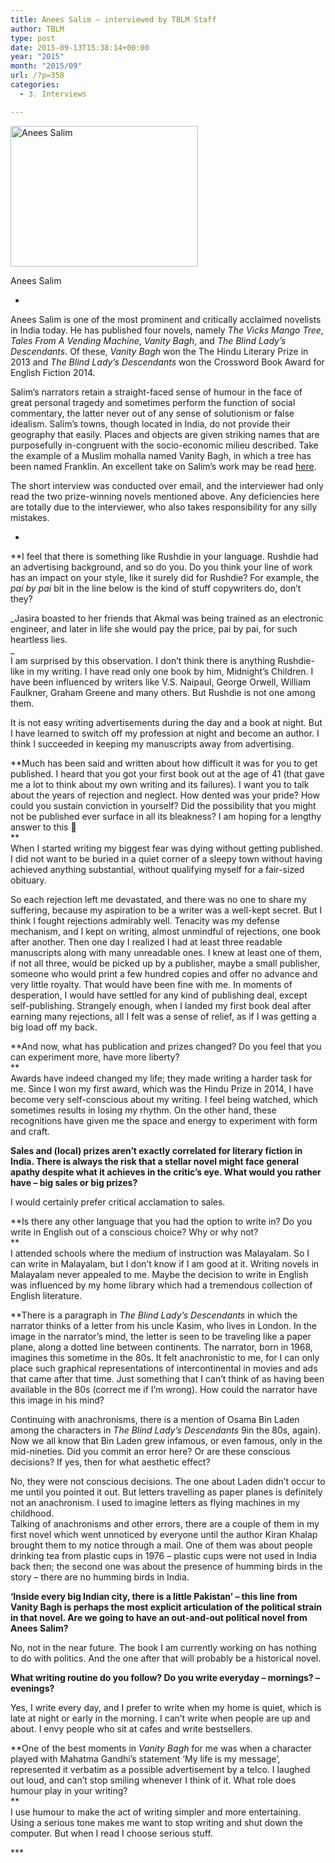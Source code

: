 ```yaml
---
title: Anees Salim – interviewed by TBLM Staff
author: TBLM
type: post
date: 2015-09-13T15:38:14+00:00
year: "2015"
month: "2015/09"
url: /?p=358
categories:
  - 3. Interviews

---
```

<div id="attachment_359" style="width: 310px" class="wp-caption aligncenter">
  <a href="http://bombayliterarymagazine.com/wp-content/uploads/2015/09/Pic-2-e1442159018660.jpg"><img aria-describedby="caption-attachment-359" src="http://bombayliterarymagazine.com/wp-content/uploads/2015/09/Pic-2-300x225.jpg" alt="Anees Salim" width="300" height="225" class="size-medium wp-image-359" /></a>
  
  <p id="caption-attachment-359" class="wp-caption-text">
    Anees Salim
  </p>
</div>

*

Anees Salim is one of the most prominent and critically acclaimed novelists in India today. He has published four novels, namely _The Vicks Mango Tree_, _Tales From A Vending Machine_, _Vanity Bagh_, and _The Blind Lady’s Descendants_. Of these, _Vanity Bagh_ won the The Hindu Literary Prize in 2013 and _The Blind Lady&#8217;s Descendants_ won the Crossword Book Award for English Fiction 2014. 

Salim&#8217;s narrators retain a straight-faced sense of humour in the face of great personal tragedy and sometimes perform the function of social commentary, the latter never out of any sense of solutionism or false idealism. Salim&#8217;s towns, though located in India, do not provide their geography that easily. Places and objects are given striking names that are purposefully in-congruent with the socio-economic milieu described. Take the example of a Muslim mohalla named Vanity Bagh, in which a tree has been named Franklin. An excellent take on Salim&#8217;s work may be read [here][1].

The short interview was conducted over email, and the interviewer had only read the two prize-winning novels mentioned above. Any deficiencies here are totally due to the interviewer, who also takes responsibility for any silly mistakes.

*

**I feel that there is something like Rushdie in your language. Rushdie had an advertising background, and so do you. Do you think your line of work has an impact on your style, like it surely did for Rushdie? For example, the _pai by pai_ bit in the line below is the kind of stuff copywriters do, don’t they?</p> 

_Jasira boasted to her friends that Akmal was being trained as an electronic engineer, and later in life she would pay the price, pai by pai, for such heartless lies.  
_ </strong>  
I am surprised by this observation. I don’t think there is anything Rushdie-like in my writing. I have read only one book by him, Midnight’s Children. I have been influenced by writers like V.S. Naipaul, George Orwell, William Faulkner, Graham Greene and many others. But Rushdie is not one among them.

It is not easy writing advertisements during the day and a book at night. But I have learned to switch off my profession at night and become an author. I think I succeeded in keeping my manuscripts away from advertising.

**Much has been said and written about how difficult it was for you to get published. I heard that you got your first book out at the age of 41 (that gave me a lot to think about my own writing and its failures). I want you to talk about the years of rejection and neglect. How dented was your pride? How could you sustain conviction in yourself? Did the possibility that you might not be published ever surface in all its bleakness? I am hoping for a lengthy answer to this 🙂  
**  
When I started writing my biggest fear was dying without getting published. I did not want to be buried in a quiet corner of a sleepy town without having achieved anything substantial, without qualifying myself for a fair-sized obituary.

So each rejection left me devastated, and there was no one to share my suffering, because my aspiration to be a writer was a well-kept secret. But I think I fought rejections admirably well. Tenacity was my defense mechanism, and I kept on writing, almost unmindful of rejections, one book after another. Then one day I realized I had at least three readable manuscripts along with many unreadable ones. I knew at least one of them, if not all three, would be picked up by a publisher, maybe a small publisher, someone who would print a few hundred copies and offer no advance and very little royalty. That would have been fine with me. In moments of desperation, I would have settled for any kind of publishing deal, except self-publishing. Strangely enough, when I landed my first book deal after earning many rejections, all I felt was a sense of relief, as if I was getting a big load off my back. 

**And now, what has publication and prizes changed? Do you feel that you can experiment more, have more liberty?  
**  
Awards have indeed changed my life; they made writing a harder task for me. Since I won my first award, which was the Hindu Prize in 2014, I have become very self-conscious about my writing. I feel being watched, which sometimes results in losing my rhythm. On the other hand, these recognitions have given me the space and energy to experiment with form and craft. 

**Sales and (local) prizes aren’t exactly correlated for literary fiction in India. There is always the risk that a stellar novel might face general apathy despite what it achieves in the critic’s eye. What would you rather have – big sales or big prizes?**

I would certainly prefer critical acclamation to sales. 

**Is there any other language that you had the option to write in? Do you write in English out of a conscious choice? Why or why not?  
**  
I attended schools where the medium of instruction was Malayalam. So I can write in Malayalam, but I don’t know if I am good at it. Writing novels in Malayalam never appealed to me. Maybe the decision to write in English was influenced by my home library which had a tremendous collection of English literature. 

**There is a paragraph in _The Blind Lady&#8217;s Descendants_ in which the narrator thinks of a letter from his uncle Kasim, who lives in London. In the image in the narrator’s mind, the letter is seen to be traveling like a paper plane, along a dotted line between continents. The narrator, born in 1968, imagines this sometime in the 80s. It felt anachronistic to me, for I can only place such graphical representations of intercontinental in movies and ads that came after that time. Just something that I can’t think of as having been available in the 80s (correct me if I’m wrong). How could the narrator have this image in his mind?</p> 

Continuing with anachronisms, there is a mention of Osama Bin Laden among the characters in _The Blind Lady&#8217;s Descendants_ 9in the 80s, again). Now we all know that Bin Laden grew infamous, or even famous, only in the mid-nineties. Did you commit an error here?</strong></strong> Or are these conscious decisions? If yes, then for what aesthetic effect?</strong>

No, they were not conscious decisions. The one about Laden didn’t occur to me until you pointed it out. But letters travelling as paper planes is definitely not an anachronism. I used to imagine letters as flying machines in my childhood.  
Talking of anachronisms and other errors, there are a couple of them in my first novel which went unnoticed by everyone until the author Kiran Khalap brought them to my notice through a mail. One of them was about people drinking tea from plastic cups in 1976 – plastic cups were not used in India back then; the second one was about the presence of humming birds in the story – there are no humming birds in India. 

**‘Inside every big Indian city, there is a little Pakistan’ – this line from Vanity Bagh is perhaps the most explicit articulation of the political strain in that novel. Are we going to have an out-and-out political novel from Anees Salim?**

No, not in the near future. The book I am currently working on has nothing to do with politics. And the one after that will probably be a historical novel.

**What writing routine do you follow? Do you write everyday – mornings? – evenings?**

Yes, I write every day, and I prefer to write when my home is quiet, which is late at night or early in the morning. I can’t write when people are up and about. I envy people who sit at cafes and write bestsellers.

**One of the best moments in _Vanity Bagh_ for me was when a character played with Mahatma Gandhi’s statement ‘My life is my message’, represented it verbatim as a possible advertisement by a telco. I laughed out loud, and can’t stop smiling whenever I think of it. What role does humour play in your writing?  
**  
I use humour to make the act of writing simpler and more entertaining. Using a serious tone makes me want to stop writing and shut down the computer. But when I read I choose serious stuff. 

\***

 [1]: http://forbesindia.com/article/think/labels-and-rebels-in-anees-salims-novels/40437/0
